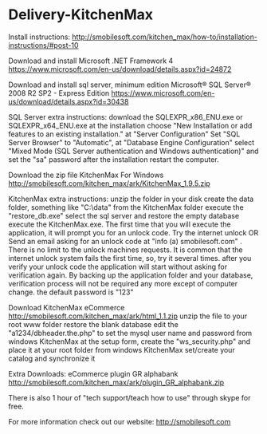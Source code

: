 # Delivery-KitchenMax
Install instructions: http://smobilesoft.com/kitchen_max/how-to/installation-instructions/#post-10

Download and install Microsoft .NET Framework 4 https://www.microsoft.com/en-us/download/details.aspx?id=24872

Download and install sql server, minimum edition Microsoft® SQL Server® 2008 R2 SP2 - Express Edition https://www.microsoft.com/en-us/download/details.aspx?id=30438

SQL Server extra instructions:
    download the SQLEXPR_x86_ENU.exe or SQLEXPR_x64_ENU.exe
    at the installation choose "New Installation or add features to an existing installation."
    at "Server Configuration" Set "SQL Server Browser" to "Automatic",
    at "Database Engine Configuration" select "Mixed Mode (SQL Server authentication and Windows authentication)" and set the "sa" password
    after the installation restart the computer.

 Download the zip file KitchenMax For Windows http://smobilesoft.com/kitchen_max/ark/KitchenMax_1.9.5.zip

KitchenMax extra instructions:
    unzip the folder in your disk
    create the data folder, something like "C:\data"
    from the KitchenMax folder execute the "restore_db.exe" select the sql server and restore the empty database
    execute the KitchenMax.exe. The first time that you will execute the application, it will prompt you for an unlock code. Try the internet unlock OR Send an email asking for an unlock code at "info (a) smobilesoft.com" . There is no limit to the unlock machines requests. It is common that the internet unlock system fails the first time, so, try it several times.
    after you verify your unlock code the application will start without asking for verification again. By backing up the application folder and your database, verification process will not be required any more except of computer change.
    the default password is "123"

 

Download KitchenMax eCommerce http://smobilesoft.com/kitchen_max/ark/html_1.1.zip
    unzip the file to your root www folder
    restore the blank database
    edit the "a1234/dbheader.the.php" to set the mysql user name and password
    from windows KitchenMax at the setup form, create the "ws_security.php" and place it at your root folder
    from windows KitchenMax set/create your catalog and synchronize it

 

Extra Downloads:
eCommerce plugin GR alphabank http://smobilesoft.com/kitchen_max/ark/plugin_GR_alphabank.zip




There is also 1 hour of "tech support/teach how to use" through skype for free.

For more information check out our website: http://smobilesoft.com

